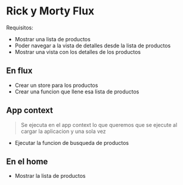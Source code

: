 # Rick y Morty Flux

Requisitos:

- Mostrar una lista de productos
- Poder navegar a la vista de detalles desde la lista de productos
- Mostrar una vista con los detalles de los productos

## En flux

- Crear un store para los productos
- Crear una funcion que llene esa lista de productos

## App context

> Se ejecuta en el app context lo que queremos que se ejecute al cargar la aplicacion y una sola vez

- Ejecutar la funcion de busqueda de productos

## En el home

- Mostrar la lista de productos
